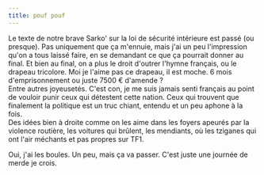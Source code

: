 ```yaml
---
title: pouf pouf
---
```


Le texte de notre brave Sarko' sur la loi de sécurité intérieure est passé (ou
presque). Pas uniquement que ça m'ennuie, mais j'ai un peu l'impression qu'on
a tous laissé faire, en se demandant ce que ça pourrait donner au final. Et
bien au final, on a plus le droit d'outrer l'hymne français, ou le drapeau
tricolore. Moi je l'aime pas ce drapeau, il est moche. 6 mois d'emprisonnement
ou juste 7500 € d'amende ?  
Entre autres joyeusetés. C'est con, je me suis jamais senti français au point
de vouloir punir ceux qui détestent cette nation. Ceux qui trouvent que
finalement la politique est un truc chiant, entendu et un peu aphone à la
fois.  
Des idées bien à droite comme on les aime dans les foyers apeurés par la
violence routière, les voitures qui brûlent, les mendiants, où les tziganes
qui ont l'air méchants et pas propres sur TF1.

Oui, j'ai les boules. Un peu, mais ça va passer. C'est juste une journée de
merde je crois.

